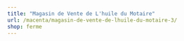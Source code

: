 ```yaml
---
title: "Magasin de Vente de L'huile du Motaire"
url: /macenta/magasin-de-vente-de-lhuile-du-motaire-3/
shop: ferme
---
```

